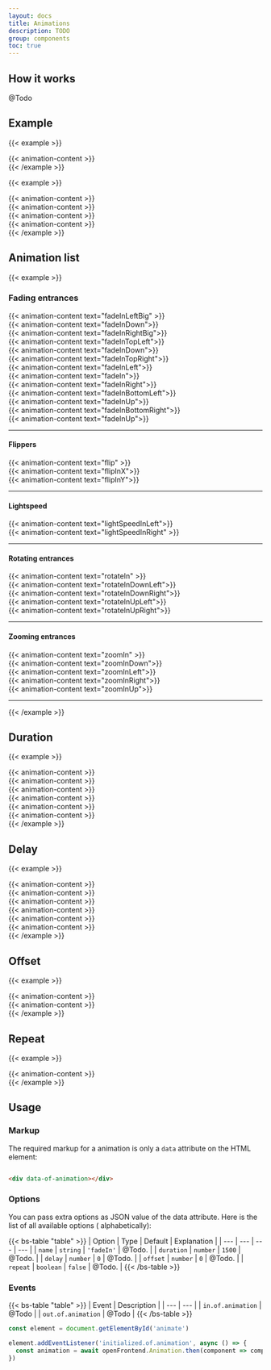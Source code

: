 ```yaml
---
layout: docs
title: Animations
description: TODO
group: components
toc: true
---
```


## How it works

@Todo

## Example

{{< example >}}
<div data-of-animation>
  {{< animation-content >}}
</div>
{{< /example >}}

{{< example >}}
<div data-of-animation='{"name": "fadeInDown", "duration": 2000, "delay": 300 }'>
  {{< animation-content >}}
</div>
<div data-of-animation='{"name": "fadeInLeft", "duration": 2000, "delay": 300}'>
  {{< animation-content >}}
</div>
<div data-of-animation='{"name": "fadeInRight", "duration": 2000, "delay": 300}'>
  {{< animation-content >}}
</div>
<div data-of-animation='{"name": "fadeInUp", "duration": 2000, "delay": 300}'>
  {{< animation-content >}}
</div>
{{< /example >}}

## Animation list

{{< example >}}
<h3>Fading entrances</h3>
<div class="row row-cols-3 justify-content-center">
  <div data-of-animation='{"name": "fadeInLeftBig"}'>
    {{< animation-content text="fadeInLeftBig" >}}
  </div>
  <div data-of-animation='{"name": "fadeInDownBig"}'>
    {{< animation-content text="fadeInDown">}}
  </div>
  <div data-of-animation='{"name": "fadeInRightBig"}'>
    {{< animation-content text="fadeInRightBig">}}
  </div>
  <div data-of-animation='{"name": "fadeInTopLeft"}'>
    {{< animation-content text="fadeInTopLeft">}}
  </div>
  <div data-of-animation='{"name": "fadeInDown"}'>
    {{< animation-content text="fadeInDown">}}
  </div>
  <div data-of-animation='{"name": "fadeInTopRight"}'>
    {{< animation-content text="fadeInTopRight">}}
  </div>
  <div data-of-animation='{"name": "fadeInLeft"}'>
    {{< animation-content text="fadeInLeft">}}
  </div>
  <div data-of-animation='{"name": "fadeIn"}'>
    {{< animation-content text="fadeIn">}}
  </div>
  <div data-of-animation='{"name": "fadeInRight"}'>
    {{< animation-content text="fadeInRight">}}
  </div>
  <div data-of-animation='{"name": "fadeInBottomLeft"}'>
    {{< animation-content text="fadeInBottomLeft">}}
  </div>
  <div data-of-animation='{"name": "fadeInUp"}'>
    {{< animation-content text="fadeInUp">}}
  </div>
  <div data-of-animation='{"name": "fadeInBottomRight"}'>
    {{< animation-content text="fadeInBottomRight">}}
  </div>
  <div data-of-animation='{"name": "fadeInUpBig"}'>
    {{< animation-content text="fadeInUp">}}
  </div>
</div>

<hr>

<h4 class="mb-4">Flippers</h4>
<div class="row row-cols-3 justify-content-center">
  <div data-of-animation='{"name": "flip"}'>
    {{< animation-content text="flip" >}}
  </div>
  <div data-of-animation='{"name": "flipInX"}'>
    {{< animation-content text="flipInX">}}
  </div>
  <div data-of-animation='{"name": "flipInY"}'>
    {{< animation-content text="flipInY">}}
  </div>
</div>

<hr>

<h4 class="mb-4">Lightspeed</h4>
<div class="row row-cols-3 justify-content-center">
  <div data-of-animation='{"name": "lightSpeedInLeft"}'>
    {{< animation-content text="lightSpeedInLeft">}}
  </div>
  <div data-of-animation='{"name": "lightSpeedInRight"}'>
    {{< animation-content text="lightSpeedInRight" >}}
  </div>
</div>

<hr>

<h4 class="mb-4">Rotating entrances </h4>
<div class="row row-cols-3 justify-content-center">
  <div data-of-animation='{"name": "rotateIn"}'>
    {{< animation-content text="rotateIn" >}}
  </div>
  <div data-of-animation='{"name": "rotateInDownLeft"}'>
    {{< animation-content text="rotateInDownLeft">}}
  </div>
  <div data-of-animation='{"name": "rotateInDownRight"}'>
    {{< animation-content text="rotateInDownRight">}}
  </div>
  <div data-of-animation='{"name": "rotateInUpLeft"}'>
    {{< animation-content text="rotateInUpLeft">}}
  </div>
  <div data-of-animation='{"name": "rotateInUpRight"}'>
    {{< animation-content text="rotateInUpRight">}}
  </div>
</div>

<hr>

<h4 class="mb-4">Zooming entrances</h4>
<div class="row row-cols-3 justify-content-center">
  <div data-of-animation='{"name": "zoomIn"}'>
    {{< animation-content text="zoomIn" >}}
  </div>
  <div data-of-animation='{"name": "zoomInDown"}'>
    {{< animation-content text="zoomInDown">}}
  </div>
  <div data-of-animation='{"name": "zoomInLeft"}'>
    {{< animation-content text="zoomInLeft">}}
  </div>
  <div data-of-animation='{"name": "zoomInRight"}'>
    {{< animation-content text="zoomInRight">}}
  </div>
  <div data-of-animation='{"name": "zoomInUp"}'>
    {{< animation-content text="zoomInUp">}}
  </div>
</div>

<hr>

{{< /example >}}

## Duration

{{< example >}}
<div data-of-animation='{"name": "fadeInLeft", "duration": 500}'>
  {{< animation-content >}}
</div>
<div data-of-animation='{"name": "fadeInLeft", "duration": 1000}'>
  {{< animation-content >}}
</div>
<div data-of-animation='{"name": "fadeInLeft", "duration": 1500}'>
  {{< animation-content >}}
</div>
<div data-of-animation='{"name": "fadeInLeft", "duration": 2000}'>
  {{< animation-content >}}
</div>
<div data-of-animation='{"name": "fadeInLeft", "duration": 2500}'>
  {{< animation-content >}}
</div>
<div data-of-animation='{"name": "fadeInLeft", "duration": 3000}'>
  {{< animation-content >}}
</div>
{{< /example >}}

## Delay

{{< example >}}
<div data-of-animation='{"name": "fadeInLeft", "delay": 500}'>
  {{< animation-content >}}
</div>
<div data-of-animation='{"name": "fadeInLeft", "delay": 1000}'>
  {{< animation-content >}}
</div>
<div data-of-animation='{"name": "fadeInLeft", "delay": 1500}'>
  {{< animation-content >}}
</div>
<div data-of-animation='{"name": "fadeInLeft", "delay": 2000}'>
  {{< animation-content >}}
</div>
<div data-of-animation='{"name": "fadeInLeft", "delay": 2500}'>
  {{< animation-content >}}
</div>
<div data-of-animation='{"name": "fadeInLeft", "delay": 3000}'>
  {{< animation-content >}}
</div>
{{< /example >}}

## Offset

{{< example >}}
<div data-of-animation='{"name": "fadeInLeft", "offset" : 300}'>
  {{< animation-content >}}
</div>

<div data-of-animation='{"name": "fadeInLeft", "offset" : 250}'>
  {{< animation-content >}}
</div>
{{< /example >}}

## Repeat

{{< example >}}
<div data-of-animation='{"name": "fadeInLeft", "repeat": true}'>
  {{< animation-content >}}
</div>
{{< /example >}}

## Usage

### Markup

The required markup for a animation is only a `data` attribute on the HTML element:

```html

<div data-of-animation></div>
```

### Options

You can pass extra options as JSON value of the data attribute. Here is the list of all available options (
alphabetically):

{{< bs-table "table" >}}
| Option | Type | Default | Explanation |
| --- | --- | --- | --- |
| `name` | `string` | `'fadeIn'` | @Todo. |
| `duration` | `number` | `1500` | @Todo. |
| `delay` | `number` | `0` | @Todo. |
| `offset` | `number` | `0` | @Todo. |
| `repeat` | `boolean` | `false` | @Todo. |
{{< /bs-table >}}

### Events

{{< bs-table "table" >}}
| Event | Description |
| --- | --- |
| `in.of.animation` | @Todo |
| `out.of.animation` | @Todo |
{{< /bs-table >}}

```js
const element = document.getElementById('animate')

element.addEventListener('initialized.of.animation', async () => {
  const animation = await openFrontend.Animation.then(component => component.getInstance(element))
})
```
